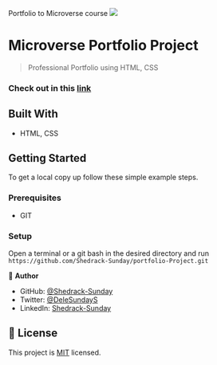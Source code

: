 Portfolio to Microverse course
![](https://img.shields.io/badge/Microverse-blueviolet)

#  Microverse Portfolio Project
> Professional Portfolio using HTML, CSS

### Check out in this [link](https://hendridg.github.io/Shedrack-Sunday/portfolio-Project.git)


## Built With

- HTML, CSS

## Getting Started

To get a local copy up follow these simple example steps.

### Prerequisites

- GIT

### Setup

Open a terminal or a git bash in the desired directory and run `https://github.com/Shedrack-Sunday/portfolio-Project.git`

👤 **Author**

- GitHub: [@Shedrack-Sunday](https://github.com/Shedrack-Sunday)
- Twitter: [@DeleSundayS](https://twitter.com/hendridg)
- LinkedIn: [Shedrack-Sunday](https://linkedin.com/in/Shedrack-Sunday)

## 📝 License

This project is [MIT](./MIT.md) licensed.

